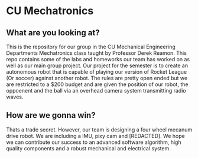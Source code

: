 # CU Mechatronics

## What are you looking at?
This is the repository for our group in the CU Mechanical Engineering Departments Mechatronics class taught by Professor Derek Reamon. This repo contains some of the labs and homeworks our team has worked on as well as our main group project. Our project for the semester is to create an autonomous robot that is capable of playing our version of Rocket League (Or soccer) against another robot. The rules are pretty open ended but we are restricted to a $200 budget and are given the position of our robot, the oppoenent and the ball via an overhead camera system transmitting radio waves.

## How are we gonna win?
Thats a trade secret. However, our team is designing a four wheel mecanum drive robot. We are including a IMU, pixy cam and [REDACTED]. We hope we can contribute our success to an advanced software algorithm, high quality components and a robust mechanical and electrical system.
